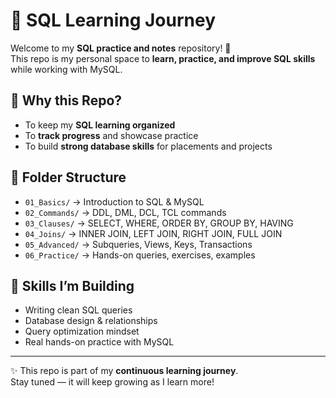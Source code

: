 # 📘 SQL Learning Journey  

Welcome to my **SQL practice and notes** repository! 🚀  
This repo is my personal space to **learn, practice, and improve SQL skills** while working with MySQL.  

## 🎯 Why this Repo?  
- To keep my **SQL learning organized**  
- To **track progress** and showcase practice  
- To build **strong database skills** for placements and projects  

## 📂 Folder Structure  
- `01_Basics/` → Introduction to SQL & MySQL  
- `02_Commands/` → DDL, DML, DCL, TCL commands  
- `03_Clauses/` → SELECT, WHERE, ORDER BY, GROUP BY, HAVING  
- `04_Joins/` → INNER JOIN, LEFT JOIN, RIGHT JOIN, FULL JOIN  
- `05_Advanced/` → Subqueries, Views, Keys, Transactions  
- `06_Practice/` → Hands-on queries, exercises, examples  

## 🚀 Skills I’m Building  
- Writing clean SQL queries  
- Database design & relationships  
- Query optimization mindset  
- Real hands-on practice with MySQL  

---

✨ This repo is part of my **continuous learning journey**.  
Stay tuned — it will keep growing as I learn more!  
